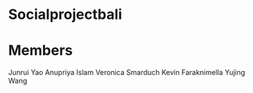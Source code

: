 # Socialprojectbali

# Members

Junrui Yao
Anupriya Islam
Veronica Smarduch
Kevin Faraknimella
Yujing Wang
